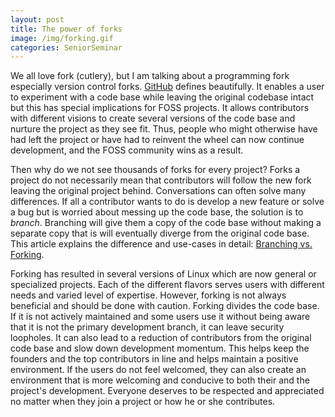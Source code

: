 ```yaml
---
layout: post
title: The power of forks
image: /img/forking.gif
categories: SeniorSeminar
---
```

We all love fork (cutlery), but I am talking about a programming fork especially version control forks. [GitHub](https://help.github.com/articles/fork-a-repo/) defines beautifully. It enables a user to experiment with a code base while leaving the original codebase intact but this has special implications for FOSS projects.
It allows contributors with different visions to create several versions of the code base and nurture the project as they see fit. Thus, people who might otherwise have had left the project or have had to reinvent the wheel can now continue development, and the FOSS community wins as a result.

Then why do we not see thousands of forks for every project? Forks a project do not necessarily mean that contributors will follow the new fork leaving the original project behind. Conversations can often solve many differences. If all a contributor wants to do is develop a new feature or solve a bug but is worried about messing up the code base, the solution is to *branch*. Branching will give them a copy of the code base without making a separate copy that is will eventually diverge from the original code base. This article explains the difference and use-cases in detail: [Branching vs. Forking](https://confluence.atlassian.com/bitbucket/branch-or-fork-your-repository-221450630.html).

Forking has resulted in several versions of Linux which are now general or specialized projects. Each of the different flavors serves users with different needs and varied level of expertise. However, forking is not always beneficial and should be done with caution. Forking divides the code base. If it is not actively maintained and some users use it without being aware that it is not the primary development branch, it can leave security loopholes. It can also lead to a reduction of contributors from the original code base and slow down development momentum. This helps keep the founders and the top contributors in line and helps maintain a positive environment. If the users do not feel welcomed, they can also create an environment that is more welcoming and conducive to both their and the project's development. Everyone deserves to be respected and appreciated no matter when they join a project or how he or she contributes.
